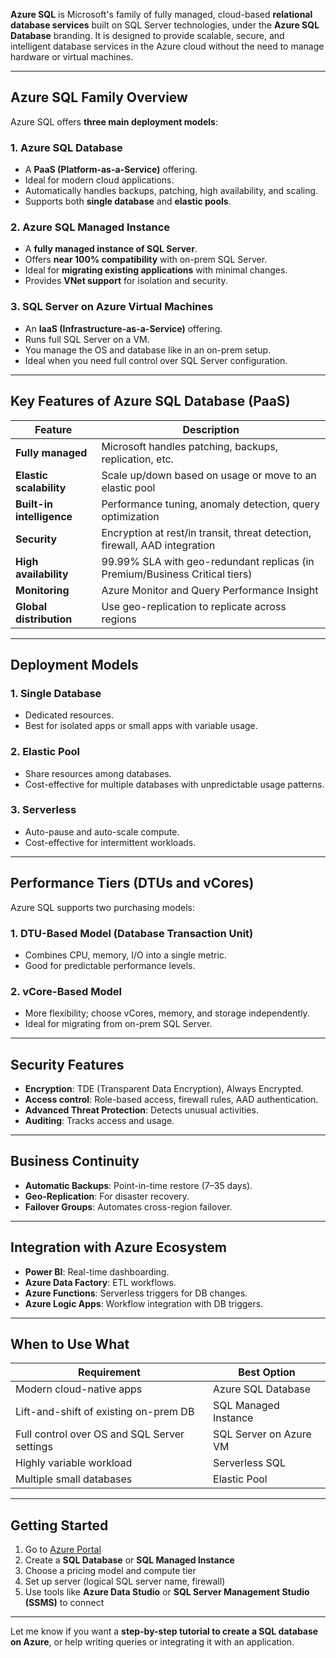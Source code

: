 **Azure SQL** is Microsoft's family of fully managed, cloud-based **relational database services** built on SQL Server technologies, under the **Azure SQL Database** branding. It is designed to provide scalable, secure, and intelligent database services in the Azure cloud without the need to manage hardware or virtual machines.

---

## **Azure SQL Family Overview**

Azure SQL offers **three main deployment models**:

### 1. **Azure SQL Database**

- A **PaaS (Platform-as-a-Service)** offering.
- Ideal for modern cloud applications.
- Automatically handles backups, patching, high availability, and scaling.
- Supports both **single database** and **elastic pools**.

### 2. **Azure SQL Managed Instance**

- A **fully managed instance of SQL Server**.
- Offers **near 100% compatibility** with on-prem SQL Server.
- Ideal for **migrating existing applications** with minimal changes.
- Provides **VNet support** for isolation and security.

### 3. **SQL Server on Azure Virtual Machines**

- An **IaaS (Infrastructure-as-a-Service)** offering.
- Runs full SQL Server on a VM.
- You manage the OS and database like in an on-prem setup.
- Ideal when you need full control over SQL Server configuration.

---

## **Key Features of Azure SQL Database (PaaS)**

|Feature|Description|
|---|---|
|**Fully managed**|Microsoft handles patching, backups, replication, etc.|
|**Elastic scalability**|Scale up/down based on usage or move to an elastic pool|
|**Built-in intelligence**|Performance tuning, anomaly detection, query optimization|
|**Security**|Encryption at rest/in transit, threat detection, firewall, AAD integration|
|**High availability**|99.99% SLA with geo-redundant replicas (in Premium/Business Critical tiers)|
|**Monitoring**|Azure Monitor and Query Performance Insight|
|**Global distribution**|Use geo-replication to replicate across regions|

---

## **Deployment Models**

### **1. Single Database**

- Dedicated resources.
- Best for isolated apps or small apps with variable usage.

### **2. Elastic Pool**

- Share resources among databases.
- Cost-effective for multiple databases with unpredictable usage patterns.

### **3. Serverless**

- Auto-pause and auto-scale compute.
- Cost-effective for intermittent workloads.

---

## **Performance Tiers (DTUs and vCores)**

Azure SQL supports two purchasing models:

### 1. **DTU-Based Model (Database Transaction Unit)**

- Combines CPU, memory, I/O into a single metric.
- Good for predictable performance levels.

### 2. **vCore-Based Model**

- More flexibility; choose vCores, memory, and storage independently.
- Ideal for migrating from on-prem SQL Server.

---

## **Security Features**

- **Encryption**: TDE (Transparent Data Encryption), Always Encrypted.
- **Access control**: Role-based access, firewall rules, AAD authentication.
- **Advanced Threat Protection**: Detects unusual activities.
- **Auditing**: Tracks access and usage.

---

## **Business Continuity**

- **Automatic Backups**: Point-in-time restore (7–35 days).
- **Geo-Replication**: For disaster recovery.
- **Failover Groups**: Automates cross-region failover.

---

## **Integration with Azure Ecosystem**

- **Power BI**: Real-time dashboarding.
- **Azure Data Factory**: ETL workflows.
- **Azure Functions**: Serverless triggers for DB changes.
- **Azure Logic Apps**: Workflow integration with DB triggers.

---

## **When to Use What**

|Requirement|Best Option|
|---|---|
|Modern cloud-native apps|Azure SQL Database|
|Lift-and-shift of existing on-prem DB|SQL Managed Instance|
|Full control over OS and SQL Server settings|SQL Server on Azure VM|
|Highly variable workload|Serverless SQL|
|Multiple small databases|Elastic Pool|

---

## **Getting Started**

1. Go to [Azure Portal](https://portal.azure.com)
2. Create a **SQL Database** or **SQL Managed Instance**
3. Choose a pricing model and compute tier
4. Set up server (logical SQL server name, firewall)
5. Use tools like **Azure Data Studio** or **SQL Server Management Studio (SSMS)** to connect

---

Let me know if you want a **step-by-step tutorial to create a SQL database on Azure**, or help writing queries or integrating it with an application.